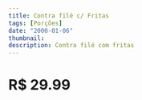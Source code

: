 ```yaml
---
title: Contra filé c/ Fritas
tags: [Porções]
date: "2000-01-06"
thumbnail:
description: Contra filé com fritas
---
```


# R$ 29.99
